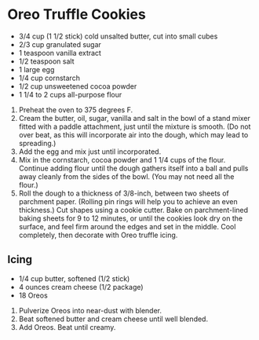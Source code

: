 # Oreo Truffle Cookies
- 3/4 cup (1 1/2 stick) cold unsalted butter, cut into small cubes
- 2/3 cup granulated sugar
- 1 teaspoon vanilla extract
- 1/2 teaspoon salt
- 1 large egg
- 1/4 cup cornstarch
- 1/2 cup unsweetened cocoa powder
- 1 1/4 to 2 cups all-purpose flour

1. Preheat the oven to 375 degrees F.
1. Cream the butter, oil, sugar, vanilla and salt in the bowl of a stand mixer fitted with a paddle attachment, just until the mixture is smooth. (Do not over beat, as this will incorporate air into the dough, which may lead to spreading.)  
1. Add the egg and mix just until incorporated.  
1. Mix in the cornstarch, cocoa powder and 1 1/4 cups of the flour. Continue adding flour until the dough gathers itself into a ball and pulls away cleanly from the sides of the bowl.  (You may not need all the flour.)
1. Roll the dough to a thickness of 3/8-inch, between two sheets of parchment paper. (Rolling pin rings will help you to achieve an even thickness.) Cut shapes using a cookie cutter. Bake on parchment-lined baking sheets for 9 to 12 minutes, or until the cookies look dry on the surface, and feel firm around the edges and set in the middle.  Cool completely, then decorate with Oreo truffle icing.

## Icing
- 1/4 cup butter, softened (1/2 stick)
- 4 ounces cream cheese (1/2 package)
- 18 Oreos

1. Pulverize Oreos into near-dust with blender.
1. Beat softened butter and cream cheese until well blended.
1. Add Oreos. Beat until creamy.
